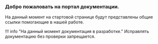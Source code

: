 ### Добро пожаловать на портал документации.

На данный момент на стартовой странице будут представлены общие ссылки помогающие в нашей работе.

!!! info "На данный момент документация в разработке."
Исправлять документацию без проверки запрещается.
